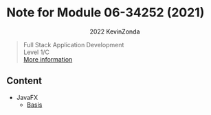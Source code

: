 # Note for Module 06-34252 (2021)

<center>
<span>2022</span>
<a style="text-decoration:none; color: black;" href="https://github.com/KevinZonda">KevinZonda</a>
</center>


> Full Stack Application Development  
> Level 1/C  
> [More information](https://www.cs.bham.ac.uk/internal/modules/2021/06-34252/)

## Content

- JavaFX
  - [Basis](note/JavaFX/basics.md)